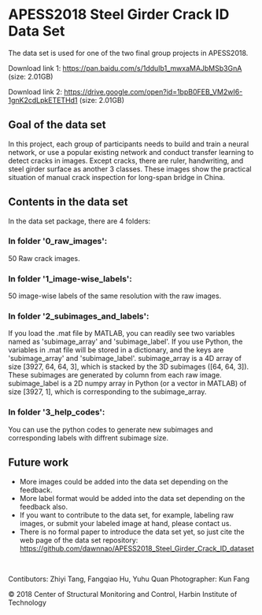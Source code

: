 # APESS2018 Steel Girder Crack ID Data Set

The data set is used for one of the two final group projects in APESS2018.

Download link 1: https://pan.baidu.com/s/1dduIb1_mwxaMAJbMSb3GnA (size: 2.01GB)

Download link 2: https://drive.google.com/open?id=1bpB0FEB_VM2wI6-1gnK2cdLpkETETHd1 (size: 2.01GB)

## Goal of the data set
In this project, each group of participants needs to build and train a neural network, or use a popular existing network and conduct transfer learning to detect cracks in images. Except cracks, there are ruler, handwriting, and steel girder surface as another 3 classes. These images show the practical situation of manual crack inspection for long-span bridge in China.

## Contents in the data set
In the data set package, there are 4 folders:

### In folder '0_raw_images':
50 Raw crack images.

### In folder '1_image-wise_labels':
50 image-wise labels of the same resolution with the raw images.

### In folder '2_subimages_and_labels':
If you load the .mat file by MATLAB, you can readily see two variables named as 'subimage_array' and 'subimage_label'.
If you use Python, the variables in .mat file will be stored in a dictionary, and the keys are 'subimage_array' and 'subimage_label'.
subimage_array is a 4D array of size [3927, 64, 64, 3], which is stacked by the 3D subimages ([64, 64, 3]). These subimages are generated by column from each raw image.
subimage_label is a 2D numpy array in Python (or a vector in MATLAB) of size [3927, 1], which is corresponding to the subimage_array.

### In folder '3_help_codes':
You can use the python codes to generate new subimages and corresponding labels with diffrent subimage size.

## Future work
* More images could be added into the data set depending on the feedback.
* More label format would be added into the data set depending on the feedback also.
* If you want to contribute to the data set, for example, labeling raw images, or submit your labeled image at hand, please contact us.
* There is no formal paper to introduce the data set yet, so just cite the web page of the data set repository: https://github.com/dawnnao/APESS2018_Steel_Girder_Crack_ID_dataset

<br/>

Contibutors: Zhiyi Tang, Fangqiao Hu, Yuhu Quan
Photographer: Kun Fang

© 2018 Center of Structural Monitoring and Control, Harbin Institute of Technology

